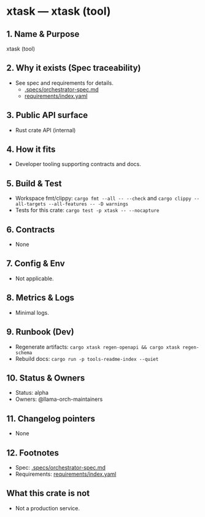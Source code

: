 # xtask — xtask (tool)

## 1. Name & Purpose

xtask (tool)

## 2. Why it exists (Spec traceability)

- See spec and requirements for details.
  - [.specs/orchestrator-spec.md](../.specs/orchestrator-spec.md)
  - [requirements/index.yaml](../requirements/index.yaml)

## 3. Public API surface

- Rust crate API (internal)

## 4. How it fits

- Developer tooling supporting contracts and docs.

## 5. Build & Test

- Workspace fmt/clippy: `cargo fmt --all -- --check` and `cargo clippy --all-targets --all-features
-- -D warnings`
- Tests for this crate: `cargo test -p xtask -- --nocapture`

## 6. Contracts

- None

## 7. Config & Env

- Not applicable.

## 8. Metrics & Logs

- Minimal logs.

## 9. Runbook (Dev)

- Regenerate artifacts: `cargo xtask regen-openapi && cargo xtask regen-schema`
- Rebuild docs: `cargo run -p tools-readme-index --quiet`

## 10. Status & Owners

- Status: alpha
- Owners: @llama-orch-maintainers

## 11. Changelog pointers

- None

## 12. Footnotes

- Spec: [.specs/orchestrator-spec.md](../.specs/orchestrator-spec.md)
- Requirements: [requirements/index.yaml](../requirements/index.yaml)

## What this crate is not

- Not a production service.
